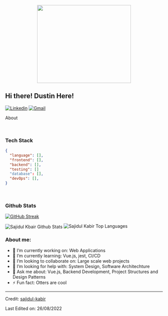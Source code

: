 <p align="center">
<img src="https://user-images.githubusercontent.com/53114757/186635038-9a8fc243-a75c-471c-8e2c-310ec84f1ed2.gif" width="300" height="250"/>
</p>

## Hi there! Dustin Here!

[![Linkedin](https://img.shields.io/badge/-LinkedIn-blue?style=flat&logo=Linkedin&logoColor=white)](https://www.linkedin.com/in/DustinMeyer)
[![Gmail](https://img.shields.io/badge/-Gmail-c14438?style=flat&logo=Gmail&logoColor=white)](mailto:)

About

<br>

### Tech Stack

```json
{
  "language": [],
  "frontend": [],
  "backend": [],
  "testing": []
  "database": [],
  "devOps": [],
}
```

</br>

### Github Stats

[![GitHub Streak](http://github-readme-streak-stats.herokuapp.com?user=LostProgrammer1010&theme=radical&background=0A0A0A&stroke=CDB4DB&ring=CDB4DB&currStreakNum=D3D3D3&sideNums=D3D3D3&dates=CDB4DB)](https://git.io/streak-stats)
<br />

<img align="center" src="https://github-readme-stats.vercel.app/api?username=LostProgrammer1010&include_all_commits=true&count_private=true&show_icons=true&line_height=30&title_color=CDB4DB&icon_color=CDB4DB&text_color=D3D3D3&bg_color=0A0A0A" alt="Sajidul Kbair Github Stats">

<img src="https://github-readme-stats.vercel.app/api/top-langs/?username=LostProgrammer1010&layout=compact&theme=dark&bg_color=0A0A0A" alt="Sajidul Kabir Top Languages"/>
<br />

### About me:

- 🔭 I’m currently working on: Web Applications
- 🌱 I’m currently learning: Vue.js, jest, CI/CD
- 👯 I’m looking to collaborate on: Large scale web projects
- 🤔 I’m looking for help with: System Design, Software Architechture
- 💬 Ask me about: Vue.js, Backend Development, Project Structures and Design Patterns
- ⚡ Fun fact: Otters are cool

---

Credit: [sajidul-kabir](https://github.com/sajidul-kabir)

Last Edited on: 26/08/2022
